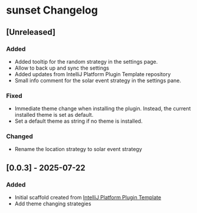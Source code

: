 <!-- Keep a Changelog guide -> https://keepachangelog.com -->

# sunset Changelog

## [Unreleased]
### Added
- Added tooltip for the random strategy in the settings page.
- Allow to back up and sync the settings
- Added updates from IntelliJ Platform Plugin Template repository
- Small info comment for the solar event strategy in the settings pane.

### Fixed
- Immediate theme change when installing the plugin. Instead, the current installed theme is set as default.
- Set a default theme as string if no theme is installed.

### Changed
- Rename the location strategy to solar event strategy

## [0.0.3] - 2025-07-22

### Added

- Initial scaffold created from [IntelliJ Platform Plugin Template](https://github.com/JetBrains/intellij-platform-plugin-template)
- Add theme changing strategies
